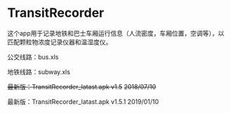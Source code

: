 # TransitRecorder

这个app用于记录地铁和巴士车厢运行信息（人流密度，车厢位置，空调等），以匹配颗粒物浓度记录仪器和温湿度仪。

公交线路：bus.xls

地铁线路：subway.xls

~~最新版：TransitRecorder_latast.apk v1.5~~
~~2018/07/10~~

最新版：TransitRecorder_latast.apk v1.5.1
2019/01/10
